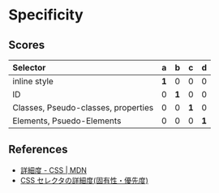 # Specificity
## Scores

| Selector | a | b | c | d |
|:---------|:-:|:-:|:-:|:-:|
| inline style | __1__ | 0 | 0 | 0 |
| ID | 0 | __1__ | 0 | 0 |
| Classes, Pseudo-classes, properties | 0 | 0 | __1__ | 0 |
| Elements, Psuedo-Elements | 0 | 0 | 0 | __1__ |

## References
- [詳細度 - CSS | MDN](https://developer.mozilla.org/ja/docs/Web/CSS/Specificity)
- [CSS セレクタの詳細度(固有性・優先度)](http://www.marguerite.jp/Nihongo/WWW/RefCSS/Appendix/Specificity_of_Selectors.html)

